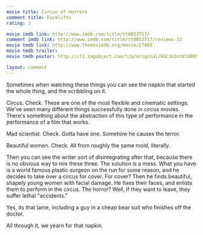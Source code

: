 ```yaml
---
movie title: Circus of Horrors
comment title: Facelifts
rating: 1

movie imdb link: http://www.imdb.com/title/tt0053717/
comment imdb link: http://www.imdb.com/title/tt0053717/reviews-32
movie tmdb link: http://www.themoviedb.org/movie/27405
movie tmdb trailer: 
movie tmdb poster: http://cf2.imgobject.com/t/p/original/9GC3n3ntXtA8R5UqtQQ9Bfi0TyX.jpg

layout: comment
---
```


Sometimes when watching these things you can see the napkin that started the whole thing, and the scribbling on it.

Circus. Check. These are one of the most flexible and cinematic settings. We've seen many different things successfully done in circus movies. There's something about the abstraction of this type of performance in the performance of a film that works.

Mad scientist. Check. Gotta have one. Somehow he causes the terror.

Beautiful women. Check. All from roughly the same mold, literally. 

Then you can see the writer sort of disintegrating after that, because there is no obvious way to mix these three. The solution is a mess. What you have is a world famous plastic surgeon on the run for some reason, and he decides to take over a circus for cover. For cover? Then he finds beautiful, shapely young women with facial damage. He fixes their faces, and enlists them to perform in the circus. The horror? Well, if they want to leave, they suffer lethal "accidents."

Yes, its that lame, including a guy in a cheap bear suit who finishes off the doctor.

All through it, we yearn for that napkin.